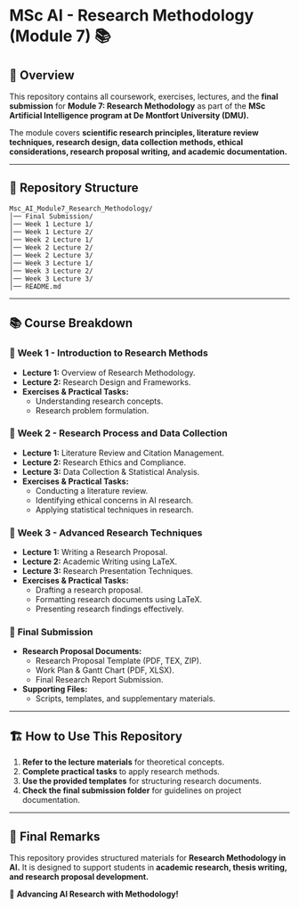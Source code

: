 # MSc AI - Research Methodology (Module 7) 📚

## 📌 Overview  
This repository contains all coursework, exercises, lectures, and the **final submission** for **Module 7: Research Methodology** as part of the **MSc Artificial Intelligence program at De Montfort University (DMU).**  

The module covers **scientific research principles, literature review techniques, research design, data collection methods, ethical considerations, research proposal writing, and academic documentation.**  

---

## 📂 Repository Structure  

```
Msc_AI_Module7_Research_Methodology/
│── Final Submission/
│── Week 1 Lecture 1/
│── Week 1 Lecture 2/
│── Week 2 Lecture 1/
│── Week 2 Lecture 2/
│── Week 2 Lecture 3/
│── Week 3 Lecture 1/
│── Week 3 Lecture 2/
│── Week 3 Lecture 3/
│── README.md
```

---

## 📚 **Course Breakdown**  

### 📂 **Week 1 - Introduction to Research Methods**  
- **Lecture 1:** Overview of Research Methodology.  
- **Lecture 2:** Research Design and Frameworks.  
- **Exercises & Practical Tasks:**  
  - Understanding research concepts.  
  - Research problem formulation.  

### 📂 **Week 2 - Research Process and Data Collection**  
- **Lecture 1:** Literature Review and Citation Management.  
- **Lecture 2:** Research Ethics and Compliance.  
- **Lecture 3:** Data Collection & Statistical Analysis.  
- **Exercises & Practical Tasks:**  
  - Conducting a literature review.  
  - Identifying ethical concerns in AI research.  
  - Applying statistical techniques in research.  

### 📂 **Week 3 - Advanced Research Techniques**  
- **Lecture 1:** Writing a Research Proposal.  
- **Lecture 2:** Academic Writing using LaTeX.  
- **Lecture 3:** Research Presentation Techniques.  
- **Exercises & Practical Tasks:**  
  - Drafting a research proposal.  
  - Formatting research documents using LaTeX.  
  - Presenting research findings effectively.  

### 📂 **Final Submission**  
- **Research Proposal Documents:**  
  - Research Proposal Template (PDF, TEX, ZIP).  
  - Work Plan & Gantt Chart (PDF, XLSX).  
  - Final Research Report Submission.  
- **Supporting Files:**  
  - Scripts, templates, and supplementary materials.  

---

## 🏗 **How to Use This Repository**  
1. **Refer to the lecture materials** for theoretical concepts.  
2. **Complete practical tasks** to apply research methods.  
3. **Use the provided templates** for structuring research documents.  
4. **Check the final submission folder** for guidelines on project documentation.  

---


## 📢 **Final Remarks**  
This repository provides structured materials for **Research Methodology in AI.** It is designed to support students in **academic research, thesis writing, and research proposal development.**  

🚀 **Advancing AI Research with Methodology!**
